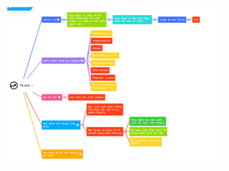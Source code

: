 <img src="https://github.com/DAVID-NGUYEN-S16/MLOps/blob/main/Goals_2023-2025.png?raw=true" alt="..." width="500" />
